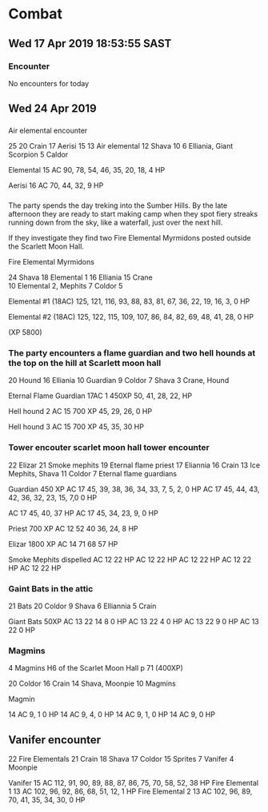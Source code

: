 # Combat 

## Wed 17 Apr 2019 18:53:55 SAST 

### Encounter
No encounters for today

## Wed 24 Apr 2019 

###
Air elemental encounter 

25 
20 Crain 
17 Aerisi
15 
13 Air elemental
12 Shava 
10 
6 Elliania, Giant Scorpion 
5 Caldor

Elemental
15 AC
90, 78, 54, 46, 35, 20, 18, 4 HP

Aerisi
16 AC
70, 44, 32, 9 HP 


###

The party spends the day treking into the Sumber Hills. By the late afternoon they are ready to start making camp when they spot 
fiery streaks running down from the sky, like a waterfall, just over the next hill.

If they investigate they find two Fire Elemental Myrmidons posted outside the Scarlett Moon Hall.

Fire Elemental Myrmidons

24 Shava
18 Elemental 1
16 Elliania
15 Crane  
10 Elemental 2, Mephits
7 Coldor
5

Elemental #1 (18AC)
125, 121, 116, 93, 88, 83, 81, 67, 36, 22, 19, 16, 3, 0 HP

Elemental #2 (18AC)
125, 122, 115, 109, 107, 86, 84, 82, 69, 48, 41, 28, 0 HP

(XP 5800)

### The party encounters a flame guardian and two hell hounds at the top on the hill at Scarlett moon hall

20 Hound
16 Elliania
10 Guardian
9 Coldor 
7 Shava
3 Crane, Hound 

Eternal Flame Guardian 17AC 1 450XP
50, 41, 28, 22,  HP

Hell hound 2 AC 15 700 XP
45, 29, 26, 0 HP

Hell hound 3 AC 15 700 XP
45, 35, 30 HP

### Tower encouter scarlet moon hall tower encounter 

22 Elizar
21 Smoke mephits
19 Eternal flame priest
17 Eliannia
16 Crain
13 Ice Mephits, Shava
11 Coldor
7 Eternal flame guardians

Guardian 450 XP
AC 17 45, 39, 38, 36, 34, 33, 7, 5, 2, 0 HP
AC 17 45, 44, 43, 42, 36, 32, 23, 15, 7,0 0 HP

AC 17 45, 40, 37 HP
AC 17 45, 34, 23, 9, 0 HP

Priest 700 XP 
AC 12 52 40 36, 24, 8 HP

Elizar 1800 XP
AC 14 71 68 57 HP

Smoke Mephits dispelled
AC 12 22 HP
AC 12 22 HP
AC 12 22 HP
AC 12 22 HP
AC 12 22 HP


### Gaint Bats in the attic

21 Bats
20 Coldor 
9 Shava
6 Elliannia
5 Crain

Giant Bats 50XP
AC 13 22 14 8 0 HP
AC 13 22 4 0 HP
AC 13 22 9 0 HP
AC 13 22 0 HP

### Magmins
4 Magmins H6 of the Scarlet Moon Hall p 71 (400XP)

20 Coldor
16 Crain
14 Shava, Moonpie
10 Magmins

Magmin

14 AC 9, 1 0 HP
14 AC 9, 4, 0 HP
14 AC 9, 1, 0 HP
14 AC 9, 0 HP


## Vanifer encounter

22 Fire Elementals 
21 Crain
18 Shava
17 Coldor
15 Sprites
7 Vanifer
4 Moonpie

Vanifer 15 AC 112, 91, 90, 89, 88, 87, 86, 75, 70, 58, 52, 38 HP
Fire Elemental 1 13 AC 102, 96, 92, 86, 68, 51, 12, 1 HP
Fire Elemental 2 13 AC 102, 96, 89, 70, 41, 35, 34, 30, 0 HP



